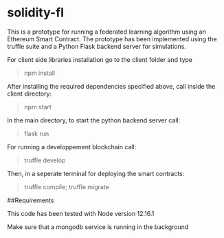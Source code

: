 # solidity-fl


This is a prototype for running a federated learning algorithm using an Ethereum Smart Contract. The prototype has been implemented using the truffle suite and a Python Flask backend server for simulations.

For client side libraries installation go to the client folder and type

> npm install 

After installing the required dependencies specified above, call inside the client directory:

> npm start 

In the main directory, to start the python backend server call:

> flask run

For running a developpement blockchain call:
> truffle develop 

Then, in a seperate terminal for deploying the smart contracts:

>truffle compile; truffle migrate

##Requirements

This code has been tested with Node version 12.16.1

Make sure that a mongodb service is running in the background


